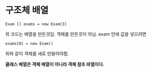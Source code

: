 # 구조체 배열

    Exam [] exams = new Exam[3]

위 코드는 배열을 만든것임. 객체를 만든것이 아님.
exam 안에 값을 넣으려면 

    exams[0] = new Exam()

위와 같이 객체를 새로 만들어야함.

**클래스 배열은 객체 배열이 아니라 객체 참조 바열이다.**